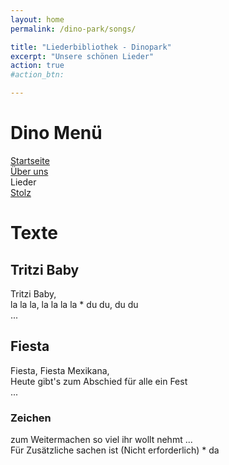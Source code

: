 ```yaml
---
layout: home
permalink: /dino-park/songs/

title: "Liederbibliothek - Dinopark"
excerpt: "Unsere schönen Lieder"
action: true
#action_btn:

---
```



# Dino Menü

[Startseite](/dino-park)\
[Über uns]()\
Lieder\
[Stolz](stolz/)

# Texte
## Tritzi Baby
Tritzi Baby,\
la la la, la la la la * du du, du du\
...
## Fiesta
Fiesta, Fiesta Mexikana,\
Heute gibt's zum Abschied für alle ein Fest\
...

### Zeichen
zum Weitermachen so viel ihr wollt nehmt ...\
Für Zusätzliche sachen ist (Nicht erforderlich) * da

